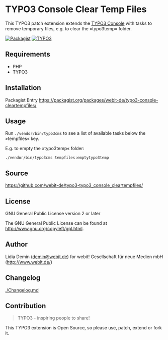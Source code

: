 TYPO3 Console Clear Temp Files
==============================

This TYPO3 patch extension extends the [TYPO3 Console](https://github.com/TYPO3-Console/TYPO3-Console)
with tasks to remove temporary files, e.g. to clear the »typo3temp« folder.

[![Packagist](https://img.shields.io/packagist/v/webit-de/typo3-console-cleartempfiles.svg)](https://packagist.org/packages/webit-de/typo3-console-cleartempfiles/)
[![TYPO3](https://img.shields.io/badge/TYPO3-extension-orange.svg)](https://extensions.typo3.org/)

Requirements
------------

* PHP
* TYPO3

Installation
-------------

Packagist Entry https://packagist.org/packages/webit-de/typo3-console-cleartempfiles/

Usage
-----

Run `./vendor/bin/typo3cms` to see a list of available tasks below the »tempfiles« key.

E.g. to empty the »typo3temp« folder:

    ./vendor/bin/typo3cms tempfiles:emptytypo3temp

Source
------

https://github.com/webit-de/typo3-typo3_console_cleartempfiles/

License
-------

GNU General Public License version 2 or later

The GNU General Public License can be found at http://www.gnu.org/copyleft/gpl.html.

Author
------

Lidia Demin (<demin@webit.de>)
for webit! Gesellschaft für neue Medien mbH (http://www.webit.de/)

Changelog
---------

[./Changelog.md](./Changelog.md)

Contribution
------------

> TYPO3 - inspiring people to share!

This TYPO3 extension is Open Source, so please use, patch, extend or fork it.
